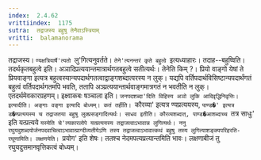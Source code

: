 ```yaml
---
index:  2.4.62
vrittiindex:  1175
sutra:  तद्राजस्य बहुषु तेनैवाऽस्त्रियाम्
vritti:  balamanorama 
---
```


तद्राजस्य। `ण्यक्षत्रियार्षे'त्यतो `लु'गित्यनुवर्तते। `तेने'त्यनन्तरं कृते बहुत्वे `इत्यध्याहारः। तदाह--बहुष्विति। तदर्थकृतबहुत्वे इति। अञादिप्रत्ययान्तमात्रार्थगतबहुत्वे सतीत्यर्थः। तेनेति किम् ?। प्रियो वाङ्गो येषां ते प्रियवाङ्गा इत्यत्र बहुत्वस्यान्यपदार्थगतत्वाद्वाङ्गशब्दात्परस्य न लुक्। यद्यपि वर्तिपदार्थविसिष्टान्यपदार्थंगतं बहुत्वं वर्तिपदार्थगतमपि भवति, ततापि अञ्प्रत्ययान्तार्थवाङ्गमात्रगतं न भवतीति न लुक्। एतदर्थमेवकारग्रहणम्। इक्ष्वाकबः षञ्चाला इति। `जनपदशब्दा'दिति विहिस्य अञो लुकि आदिवृद्धिनिवृत्तिः। इत्यादीति। अङ्गाः वङ्गा इत्यादि बोध्यम्। कतं तर्हीति। `कौरव्या' इत्यत्र ण्यप्रत्ययस्य, `पाण्ड�' इत्यत्र ड�ण्प्रत्ययस्य च तद्राजतया बहुषु लुक्प्रसङ्गादित्यर्थः। साधव इतीति। कौरव्यशब्दात्, पाण्ड�आशब्दाच्च `तत्र साधुः' इति यत्प्रत्यये `यस्येति चे'त्यकारलोपे यत्प्रत्ययस्य तद्राजत्वाऽभावान्न लुगित्यर्थः। ननु रघुयदुशब्दयोर्जनपदवाचित्वाऽभावात्प्राग्दीव्यतीयेऽणि तस्य तद्राजत्वाऽभावात्कथं बहुषु तस्य लुगित्याशङ्क्यपरिहरति-रघूणामिति। लक्षणयेति। `प्रयोग' इति शेषः। ततश्च नेदमपत्यप्रत्यान्तमिति भावः। लक्षणाबीजं तु रघुयदुसमानवृत्तिकत्वं बोध्यम्।

